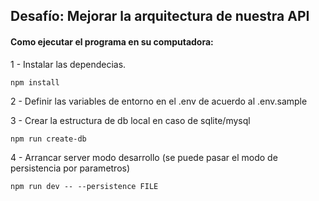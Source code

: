 ## Desafío: Mejorar la arquitectura de nuestra API
#### Como ejecutar el programa en su computadora:

1 - Instalar las dependecias.
```
npm install
```
2 - Definir las variables de entorno en el .env de acuerdo al .env.sample

3 - Crear la estructura de db local en caso de sqlite/mysql
```
npm run create-db
```
4 - Arrancar server modo desarrollo (se puede pasar el modo de persistencia por parametros)
```
npm run dev -- --persistence FILE
```
